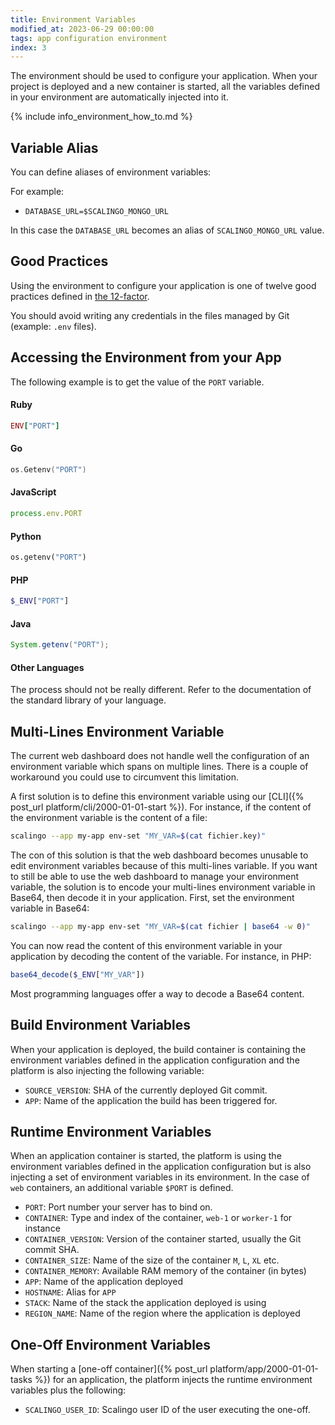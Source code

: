 ```yaml
---
title: Environment Variables
modified_at: 2023-06-29 00:00:00
tags: app configuration environment
index: 3
---
```


The environment should be used to configure your application. When your
project is deployed and a new container is started, all the variables defined
in your environment are automatically injected into it.

{% include info_environment_how_to.md %}

## Variable Alias

You can define aliases of environment variables:

For example:

* `DATABASE_URL=$SCALINGO_MONGO_URL`

In this case the `DATABASE_URL` becomes an alias of `SCALINGO_MONGO_URL` value.

## Good Practices

Using the environment to configure your application is one of twelve good practices
defined in [the 12-factor](https://12factor.net/).

You should avoid writing any credentials in the files managed by Git (example: `.env` files).

## Accessing the Environment from your App

The following example is to get the value of the `PORT` variable.

#### Ruby

```ruby
ENV["PORT"]
```

#### Go

```go
os.Getenv("PORT")
```

#### JavaScript

```js
process.env.PORT
```

#### Python

```python
os.getenv("PORT")
```

#### PHP

```php
$_ENV["PORT"]
```

#### Java

```java
System.getenv("PORT");
```

#### Other Languages

The process should not be really different. Refer to the documentation of the standard library of your language.

## Multi-Lines Environment Variable

The current web dashboard does not handle well the configuration of an environment variable which spans on multiple lines. There is a couple of workaround you could use to circumvent this limitation.

A first solution is to define this environment variable using our [CLI]({% post_url platform/cli/2000-01-01-start %}). For instance, if the content of the environment variable is the content of a file:

```bash
scalingo --app my-app env-set "MY_VAR=$(cat fichier.key)"
```

The con of this solution is that the web dashboard becomes unusable to edit environment variables because of this multi-lines variable. If you want to still be able to use the web dashboard to manage your environment variable, the solution is to encode your multi-lines environment variable in Base64, then decode it in your application. First, set the environment variable in Base64:

```bash
scalingo --app my-app env-set "MY_VAR=$(cat fichier | base64 -w 0)"
```

You can now read the content of this environment variable in your application by decoding the content of the variable. For instance, in PHP:

```php
base64_decode($_ENV["MY_VAR"])
```

Most programming languages offer a way to decode a Base64 content.

## Build Environment Variables

When your application is deployed, the build container is containing the environment
variables defined in the application configuration and the platform is also injecting
the following variable:

* `SOURCE_VERSION`: SHA of the currently deployed Git commit.
* `APP`: Name of the application the build has been triggered for.

## Runtime Environment Variables

When an application container is started, the platform is using the environment
variables defined in the application configuration but is also injecting a set of
environment variables in its environment. In the case of `web` containers, an
additional variable `$PORT` is defined.

* `PORT`: Port number your server has to bind on.
* `CONTAINER`: Type and index of the container, `web-1` or `worker-1` for instance
* `CONTAINER_VERSION`: Version of the container started, usually the Git commit SHA.
* `CONTAINER_SIZE`: Name of the size of the container `M`, `L`, `XL` etc.
* `CONTAINER_MEMORY`: Available RAM memory of the container (in bytes)
* `APP`: Name of the application deployed
* `HOSTNAME`: Alias for `APP`
* `STACK`: Name of the stack the application deployed is using
* `REGION_NAME`: Name of the region where the application is deployed

## One-Off Environment Variables

When starting a [one-off container]({% post_url platform/app/2000-01-01-tasks
%}) for an application, the platform injects the runtime environment variables
plus the following:

* `SCALINGO_USER_ID`: Scalingo user ID of the user executing the one-off.
